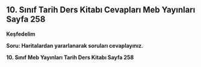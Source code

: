 ## 10. Sınıf Tarih Ders Kitabı Cevapları Meb Yayınları Sayfa 258

**Keşfedelim**

**Soru: Haritalardan yararlanarak soruları cevaplayınız.**

**10. Sınıf Meb Yayınları Tarih Ders Kitabı Sayfa 258**